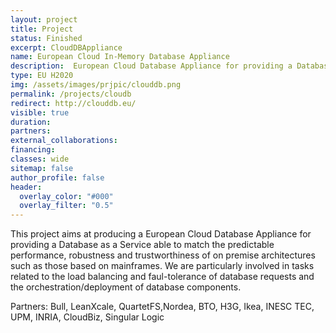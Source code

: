 ```yaml
---
layout: project
title: Project
status: Finished
excerpt: CloudDBAppliance
name: European Cloud In-Memory Database Appliance
description:  European Cloud Database Appliance for providing a Database as a Service able to match the predictable performance, robustness and trustworthiness of on premise architectures such as those based on mainframes.
type: EU H2020
img: /assets/images/prjpic/clouddb.png
permalink: /projects/cloudb
redirect: http://clouddb.eu/
visible: true
duration:
partners:
external_collaborations:
financing:
classes: wide
sitemap: false
author_profile: false
header:
  overlay_color: "#000"
  overlay_filter: "0.5"
---
```


 This project aims at producing a European Cloud Database Appliance for providing a Database as a Service able to match the predictable performance, robustness and trustworthiness of on premise architectures such as those based on mainframes. We are particularly involved in tasks related to the load balancing and faul-tolerance of database requests and the orchestration/deployment of database components.

 Partners: Bull, LeanXcale, QuartetFS,Nordea, BTO, H3G, Ikea, INESC TEC, UPM, INRIA, CloudBiz, Singular Logic
